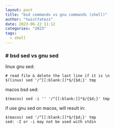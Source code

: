 ```yaml
---
layout: post
title: "bsd commands vs gnu commands (shell)"
author: "twistfatezz"
date: 2023-06-22 11:12
categories: "2023"
tags:
  - shell
---
```


### # bsd sed vs gnu sed
linux gnu sed:
```shell
# read file & delete the last line if it is \n
$(linux) sed '/^[[:blank:]]*$/{$d;}' tmp
```

macos bsd sed:  
```shell
$(macos) sed -i '' '/^[[:blank:]]*$/{$d;}' tmp
```

if use gnu sed on macos, will result in:
```text
$(macos) sed '/^[[:blank:]]*$/{$d;}' tmp
sed: -I or -i may not be used with stdin
```

